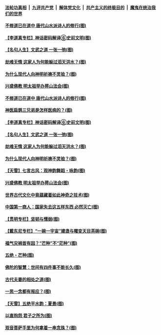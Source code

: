 

####  [法轮功真相](../../../../basic/blob/master/README.md?t=06092331) &nbsp;|&nbsp; [九评共产党](../../../../9ping.md/blob/master/README.md?t=06092331) &nbsp;|&nbsp; [解体党文化](../../../../jtdwh.md/blob/master/README.md?t=06092331)  &nbsp;|&nbsp; [共产主义的终极目的](../../../../gczydzjmd.md/blob/master/README.md?t=06092331) &nbsp;|&nbsp; [魔鬼在统治我们的世界](../../../../mgztzwmdsj.md/blob/master/README.md?t=06092331) 

#### [不修道已在道中 唐代山水派诗人的修行(图)](../pages/p7/935677.md?t=06092331) 

#### [【李道真专栏】神话密码解译⑥史前文明(图)](../pages/p7/935590.md?t=06092331) 

#### [【名句人生】文武之道 一张一弛(图)](../pages/p7/935860.md?t=06092331) 

#### [劫难无情 这家人为何能躲过滔天洪水？(图)](../pages/p7/935771.md?t=06092331) 

#### [为什么现代人向神明祈祷不灵验？(图)](../pages/p7/935481.md?t=06092331) 

#### [兴盛佛教 明太祖举办蒋山法会(图)](../pages/p7/935483.md?t=06092331) 

#### [不修道已在道中 唐代山水派诗人的修行(图)](../pages/p7/935677.md?t=06092331) 

#### [神医扁鹊三兄弟是怎样医病的？(图)](../pages/p7/935863.md?t=06092331) 

#### [【李道真专栏】神话密码解译⑥史前文明(图)](../pages/p7/935590.md?t=06092331) 

#### [【名句人生】文武之道 一张一弛(图)](../pages/p7/935860.md?t=06092331) 

#### [劫难无情 这家人为何能躲过滔天洪水？(图)](../pages/p7/935771.md?t=06092331) 

#### [为什么现代人向神明祈祷不灵验？(图)](../pages/p7/935481.md?t=06092331) 

#### [【天雪】七言古风：观神韵舞蹈・咏韵(图)](../pages/p7/935584.md?t=06092331) 

#### [兴盛佛教 明太祖举办蒋山法会(图)](../pages/p7/935483.md?t=06092331) 

#### [世界古代文化中竟蕴藏着如此神奇之技术(图)](../pages/p7/935472.md?t=06092331) 

#### [中国第一商人：国家失去这五样东西 必然灭亡(图)](../pages/p7/935577.md?t=06092331) 

#### [【贯明专栏】坚韧与懦弱(图)](../pages/p7/935373.md?t=06092331) 

#### [【戴东尼专栏】“一碗一宇宙”建盏与曜变天目茶碗(图)](../pages/p7/933793.md?t=06092331) 

#### [福气灾祸皆有因？“芒种”不“茫种”(图)](../pages/p7/897588.md?t=06092331) 

#### [五绝・芒种(图)](../pages/p7/935583.md?t=06092331) 

#### [佛陀的智慧：世间有四件事不能长久(图)](../pages/p7/935487.md?t=06092331) 

#### [古代夫妻的相处之道(图)](../pages/p7/935162.md?t=06092331) 

#### [一思一念都有报应？(图)](../pages/p7/935469.md?t=06092331) 

#### [【天雪】五绝平水韵：夏景(图)](../pages/p7/935368.md?t=06092331) 

#### [以直抱怨 君子之所为(图)](../pages/p7/935160.md?t=06092331) 

#### [观音菩萨手里为何拿着一串念珠？(图)](../pages/p7/935287.md?t=06092331) 

